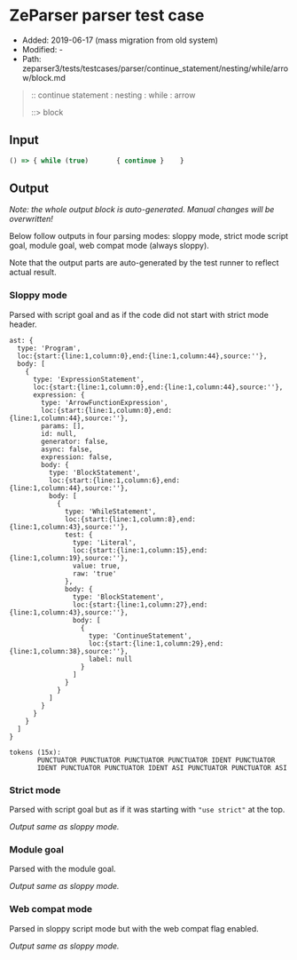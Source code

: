 # ZeParser parser test case

- Added: 2019-06-17 (mass migration from old system)
- Modified: -
- Path: zeparser3/tests/testcases/parser/continue_statement/nesting/while/arrow/block.md

> :: continue statement : nesting : while : arrow
>
> ::> block

## Input

`````js
() => { while (true)       { continue }    }
`````

## Output

_Note: the whole output block is auto-generated. Manual changes will be overwritten!_

Below follow outputs in four parsing modes: sloppy mode, strict mode script goal, module goal, web compat mode (always sloppy).

Note that the output parts are auto-generated by the test runner to reflect actual result.

### Sloppy mode

Parsed with script goal and as if the code did not start with strict mode header.

`````
ast: {
  type: 'Program',
  loc:{start:{line:1,column:0},end:{line:1,column:44},source:''},
  body: [
    {
      type: 'ExpressionStatement',
      loc:{start:{line:1,column:0},end:{line:1,column:44},source:''},
      expression: {
        type: 'ArrowFunctionExpression',
        loc:{start:{line:1,column:0},end:{line:1,column:44},source:''},
        params: [],
        id: null,
        generator: false,
        async: false,
        expression: false,
        body: {
          type: 'BlockStatement',
          loc:{start:{line:1,column:6},end:{line:1,column:44},source:''},
          body: [
            {
              type: 'WhileStatement',
              loc:{start:{line:1,column:8},end:{line:1,column:43},source:''},
              test: {
                type: 'Literal',
                loc:{start:{line:1,column:15},end:{line:1,column:19},source:''},
                value: true,
                raw: 'true'
              },
              body: {
                type: 'BlockStatement',
                loc:{start:{line:1,column:27},end:{line:1,column:43},source:''},
                body: [
                  {
                    type: 'ContinueStatement',
                    loc:{start:{line:1,column:29},end:{line:1,column:38},source:''},
                    label: null
                  }
                ]
              }
            }
          ]
        }
      }
    }
  ]
}

tokens (15x):
       PUNCTUATOR PUNCTUATOR PUNCTUATOR PUNCTUATOR IDENT PUNCTUATOR
       IDENT PUNCTUATOR PUNCTUATOR IDENT ASI PUNCTUATOR PUNCTUATOR ASI
`````

### Strict mode

Parsed with script goal but as if it was starting with `"use strict"` at the top.

_Output same as sloppy mode._

### Module goal

Parsed with the module goal.

_Output same as sloppy mode._

### Web compat mode

Parsed in sloppy script mode but with the web compat flag enabled.

_Output same as sloppy mode._
